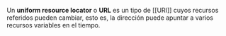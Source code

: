 Un **uniform resource locator** o **URL** es un tipo de [[URI]] cuyos recursos referidos pueden cambiar, esto es, la dirección puede apuntar a varios recursos variables en el tiempo.